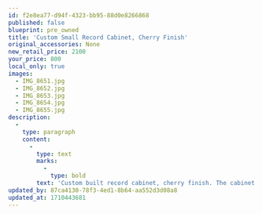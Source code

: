 ```yaml
---
id: f2e8ea77-d94f-4323-bb95-88d0e8266868
published: false
blueprint: pre_owned
title: 'Custom Small Record Cabinet, Cherry Finish'
original_accessories: None
new_retail_price: 2100
your_price: 800
local_only: true
images:
  - IMG_8651.jpg
  - IMG_8652.jpg
  - IMG_8653.jpg
  - IMG_8654.jpg
  - IMG_8655.jpg
description:
  -
    type: paragraph
    content:
      -
        type: text
        marks:
          -
            type: bold
        text: 'Custom built record cabinet, cherry finish. The cabinet will hold 140 albums in the two drawers. Heavy-duty sliders on the drawers to support the weight with soft close mechanism. Cabinet has one scuff on the finish on one of the top edges. Cabinet sold as new for $2,100.00 and is a very well made piece of furniture.'
updated_by: 87ca4130-78f3-4ed1-8b64-aa552d3d08a8
updated_at: 1710443681
---
```

